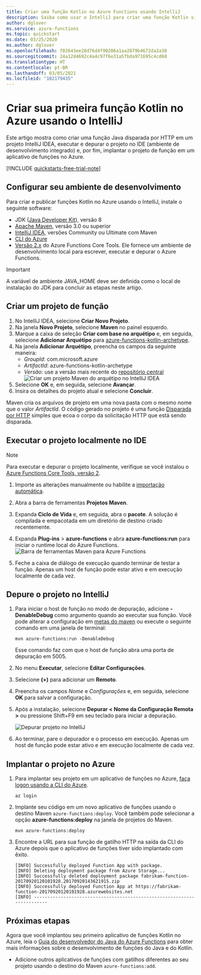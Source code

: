 ```yaml
---
title: Criar uma função Kotlin no Azure Functions usando IntelliJ
description: Saiba como usar o IntelliJ para criar uma função Kotlin simples disparada por HTTP, que você publica para executar em um ambiente sem servidor no Azure.
author: dglover
ms.service: azure-functions
ms.topic: quickstart
ms.date: 03/25/2020
ms.author: dglover
ms.openlocfilehash: f02643ee28d76d4f90206a1aa2879b4672da2a38
ms.sourcegitcommit: 24a12d4692c4a4c97f6e31a5fbda971695c4cd68
ms.translationtype: HT
ms.contentlocale: pt-BR
ms.lasthandoff: 03/05/2021
ms.locfileid: "102179435"
---
```

# <a name="create-your-first-kotlin-function-in-azure-using-intellij"></a>Criar sua primeira função Kotlin no Azure usando o IntelliJ

Este artigo mostra como criar uma função Java disparada por HTTP em um projeto IntelliJ IDEA, executar e depurar o projeto no IDE (ambiente de desenvolvimento integrado) e, por fim, implantar o projeto de função em um aplicativo de funções no Azure.

[!INCLUDE [quickstarts-free-trial-note](../../includes/quickstarts-free-trial-note.md)]

## <a name="set-up-your-development-environment"></a>Configurar seu ambiente de desenvolvimento

Para criar e publicar funções Kotlin no Azure usando o IntelliJ, instale o seguinte software:

- JDK ([Java Developer Kit](/azure/developer/java/fundamentals/java-jdk-long-term-support)), versão 8
- [Apache Maven](https://maven.apache.org), versão 3.0 ou superior
- [IntelliJ IDEA](https://www.jetbrains.com/idea/download), versões Community ou Ultimate com Maven
- [CLI do Azure](/cli/azure)
- [Versão 2.x](functions-run-local.md#v2) do Azure Functions Core Tools. Ele fornece um ambiente de desenvolvimento local para escrever, executar e depurar o Azure Functions.

> [!IMPORTANT]
> A variável de ambiente JAVA_HOME deve ser definida como o local de instalação do JDK para concluir as etapas neste artigo.

## <a name="create-a-function-project"></a>Criar um projeto de função

1. No IntelliJ IDEA, selecione **Criar Novo Projeto**.  
1. Na janela **Novo Projeto**, selecione **Maven** no painel esquerdo.
1. Marque a caixa de seleção **Criar com base no arquétipo** e, em seguida, selecione **Adicionar Arquétipo** para [azure-functions-kotlin-archetype](https://mvnrepository.com/artifact/com.microsoft.azure/azure-functions-kotlin-archetype).
1. Na janela **Adicionar Arquétipo**, preencha os campos da seguinte maneira:
    - _GroupId_: com.microsoft.azure
    - _ArtifactId_: azure-functions-kotlin-archetype
    - _Versão_: use a versão mais recente do [repositório central](https://mvnrepository.com/artifact/com.microsoft.azure/azure-functions-kotlin-archetype)
    ![Criar um projeto Maven do arquétipo no IntelliJ IDEA](media/functions-create-first-kotlin-intellij/functions-create-intellij.png)  
1. Selecione **OK** e, em seguida, selecione **Avançar**.
1. Insira os detalhes do projeto atual e selecione **Concluir**.

Maven cria os arquivos de projeto em uma nova pasta com o mesmo nome que o valor _ArtifactId_. O código gerado no projeto é uma função [Disparada por HTTP](./functions-bindings-http-webhook.md) simples que ecoa o corpo da solicitação HTTP que está sendo disparada.

## <a name="run-project-locally-in-the-ide"></a>Executar o projeto localmente no IDE

> [!NOTE]
> Para executar e depurar o projeto localmente, verifique se você instalou o [Azure Functions Core Tools, versão 2](functions-run-local.md#v2).

1. Importe as alterações manualmente ou habilite a [importação automática](https://www.jetbrains.com/help/idea/creating-and-optimizing-imports.html).
1. Abra a barra de ferramentas **Projetos Maven**.
1. Expanda **Ciclo de Vida** e, em seguida, abra o **pacote**. A solução é compilada e empacotada em um diretório de destino criado recentemente.
1. Expanda **Plug-ins** > **azure-functions** e abra **azure-functions:run** para iniciar o runtime local do Azure Functions.  
  ![Barra de ferramentas Maven para Azure Functions](media/functions-create-first-kotlin-intellij/functions-intellij-kotlin-maven-toolbar.png)  

1. Feche a caixa de diálogo de execução quando terminar de testar a função. Apenas um host de função pode estar ativo e em execução localmente de cada vez.

## <a name="debug-the-project-in-intellij"></a>Depure o projeto no IntelliJ

1. Para iniciar o host de função no modo de depuração, adicione **-DenableDebug** como argumento quando ao executar sua função. Você pode alterar a configuração em [metas do maven](https://www.jetbrains.com/help/idea/maven-support.html#run_goal) ou execute o seguinte comando em uma janela de terminal:  

   ```
   mvn azure-functions:run -DenableDebug
   ```

   Esse comando faz com que o host de função abra uma porta de depuração em 5005.

1. No menu **Executar**, selecione **Editar Configurações**.
1. Selecione **(+)** para adicionar um **Remoto**.
1. Preencha os campos _Nome_ e _Configurações_ e, em seguida, selecione **OK** para salvar a configuração.
1. Após a instalação, selecione **Depurar < Nome da Configuração Remota >** ou pressione Shift+F9 em seu teclado para iniciar a depuração.

   ![Depurar projeto no IntelliJ](media/functions-create-first-kotlin-intellij/debug-configuration-intellij.PNG)

1. Ao terminar, pare o depurador e o processo em execução. Apenas um host de função pode estar ativo e em execução localmente de cada vez.

## <a name="deploy-the-project-to-azure"></a>Implantar o projeto no Azure

1. Para implantar seu projeto em um aplicativo de funções no Azure, [faça logon usando a CLI do Azure](/cli/azure/authenticate-azure-cli).

   ``` azurecli
   az login
   ```

1. Implante seu código em um novo aplicativo de funções usando o destino Maven `azure-functions:deploy`. Você também pode selecionar a opção **azure-functions:deploy** na janela de projetos do Maven.

   ```
   mvn azure-functions:deploy
   ```

1. Encontre a URL para sua função de gatilho HTTP na saída da CLI do Azure depois que o aplicativo de funções tiver sido implantado com êxito.

   ``` output
   [INFO] Successfully deployed Function App with package.
   [INFO] Deleting deployment package from Azure Storage...
   [INFO] Successfully deleted deployment package fabrikam-function-20170920120101928.20170920143621915.zip
   [INFO] Successfully deployed Function App at https://fabrikam-function-20170920120101928.azurewebsites.net
   [INFO] ------------------------------------------------------------------------
   ```

## <a name="next-steps"></a>Próximas etapas

Agora que você implantou seu primeiro aplicativo de funções Kotlin no Azure, leia o [Guia do desenvolvedor do Java do Azure Functions](functions-reference-java.md) para obter mais informações sobre o desenvolvimento de funções do Java e do Kotlin.
- Adicione outros aplicativos de funções com gatilhos diferentes ao seu projeto usando o destino do Maven `azure-functions:add`.
